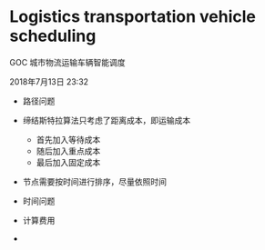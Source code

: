 # Logistics transportation vehicle scheduling

GOC 城市物流运输车辆智能调度

2018年7月13日 23:32

- 路径问题

- 缔结斯特拉算法只考虑了距离成本，即运输成本
  - 首先加入等待成本
  - 随后加入重点成本
  - 最后加入固定成本
- 节点需要按时间进行排序，尽量依照时间
- 时间问题
- 计算费用
- 
